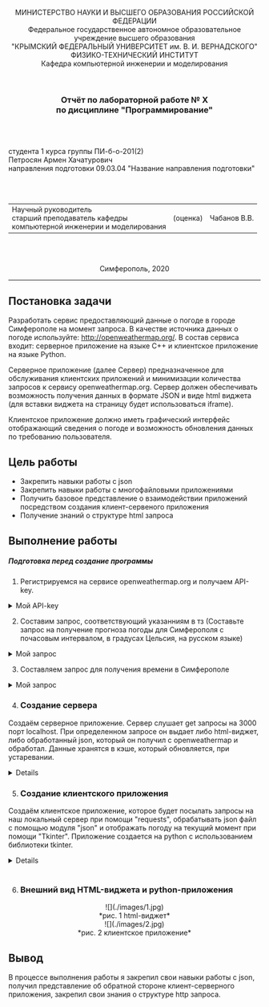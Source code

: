 
<p align="center">МИНИСТЕРСТВО НАУКИ  И ВЫСШЕГО ОБРАЗОВАНИЯ РОССИЙСКОЙ ФЕДЕРАЦИИ<br>
Федеральное государственное автономное образовательное учреждение высшего образования<br>
"КРЫМСКИЙ ФЕДЕРАЛЬНЫЙ УНИВЕРСИТЕТ им. В. И. ВЕРНАДСКОГО"<br>
ФИЗИКО-ТЕХНИЧЕСКИЙ ИНСТИТУТ<br>
Кафедра компьютерной инженерии и моделирования</p>
<br>
<h3 align="center">Отчёт по лабораторной работе № X<br> по дисциплине "Программирование"</h3>
<br><br>
<p>студента 1 курса группы ПИ-б-о-201(2)<br>
Петросян Армен Хачатурович<br>
направления подготовки 09.03.04 "Название направления подготовки"</p>
<br><br>
<table>
<tr><td>Научный руководитель<br> старший преподаватель кафедры<br> компьютерной инженерии и моделирования</td>
<td>(оценка)</td>
<td>Чабанов В.В.</td>
</tr>
</table>
<br><br>
<p align="center">Симферополь, 2020</p>
<hr>

## Постановка задачи

Разработать сервис предоставляющий данные о погоде в городе Симферополе на момент запроса. В качестве источника данных о погоде используйте: http://openweathermap.org/. В состав сервиса входит: серверное приложение на языке С++ и клиентское приложение на языке Python.

Серверное приложение (далее Сервер) предназначенное для обслуживания клиентских приложений и минимизации количества запросов к сервису openweathermap.org. Сервер должен обеспечивать возможность получения данных в формате JSON и виде html виджета (для вставки виджета на страницу будет использоваться iframe).

Клиентское приложение должно иметь графический интерфейс отображающий сведения о погоде и возможность обновления данных по требованию пользователя.

## Цель работы

- Закрепить навыки работы с json
- Закрепить навыки работы с многофайловыми приложениями
- Получить базовое представление о взаимодействии приложений посредством создания клиент-сервеного приложения
- Получение знаний о структуре html запроса

## Выполнение работы

##### Подготовка перед создание программы

1. Регистрируемся на сервисе openweathermap.org и получаем API-key.
<details>
  <summary>Мой API-key</summary>

  ```
  ff1484a9c853eaf0e82bdeee8b3cae19
  ```
</details>

2. Составим запрос, соответствующий указанниям в тз (Составьте запрос на получение прогноза погоды для Симферополя с почасовым интервалом, в градусах Цельсия, на русском языке)
<details>
  <summary>Мой запрос</summary>

  ```
  http://api.openweathermap.org/data/2.5/onecall?id=524901&appid=ff1484a9c853eaf0e82bdeee8b3cae19&lang=ru&units=metric&lat=44.95719&lon=34.11079&exclude=current,minutely,daily,alerts
  ```
</details>

3. Составляем запрос для получения времени в Симферополе
<details>
<summary>Мой запрос</summary>

  ```
http://worldtimeapi.org/api/timezone/Europe/Simferopol
  ```
</details>

4.  ### Создание сервера

Создаём серверное приложение. Сервер слушает get запросы на 3000 порт localhost. При определенном запросе он выдает либо html-виджет, либо обработанный json, который он получил с openweathermap и обработал. Данные хранятся в кэше, который обновляется, при устаревании.

<details>

```C++
#define _CRT_SECURE_NO_WARNINGS
#include <iostream>
#include <string>
#include <fstream>
#include <chrono>
#include <iomanip>
#include <json/json.hpp>
#include <cpp_httplib/httplib.h>

using json = nlohmann::json;
using namespace httplib;

std::string html_str;


void json_init(const Result& res, json& new_json)
{
    if (res)
    {
        if (res->status == 200)
            new_json = json::parse(res->body);
        else
            std::cout << "Status code: " << res->status << std::endl;
    }
    else
    {
        auto err = res.error();
        std::cout << "Error code: " << err << std::endl;
    }
}

std::string current_time_str()
{
    auto current_time = std::chrono::system_clock::now();

    std::time_t current_time_t = std::chrono::system_clock::to_time_t(current_time);
    std::string date_new;
    date_new = ctime(&current_time_t);

    std::string time_now;
    if (date_new[11] != '0')
        time_now += date_new[11];
    time_now += date_new[12];
    return time_now;
}

int current_time_int()
{
    auto current_time = std::chrono::system_clock::now();

    std::time_t current_time_t = std::chrono::system_clock::to_time_t(current_time);
    std::string date_new;
    date_new = ctime(&current_time_t);

    std::string time_now;
    if (date_new[11] != '0')
        time_now += date_new[11];
    time_now += date_new[12];

    return atoi(time_now.c_str());
}

void html_editing(std::string& html_str, const std::string& raw_arg, const std::string& arg)
{
    size_t position = html_str.find(raw_arg);
    while (position != std::string::npos)
    {
        html_str.replace(position, raw_arg.size(), arg);
        position = html_str.find(raw_arg, position + arg.size());
    }
}

void gen_response(const Request& req, Response& res) 
{
    html_editing(html_str, "{hourly[i].temp}", current_time_str());

    json tmp;
    std::fstream cache("cache.txt");

    if (!cache.is_open())
        std::cerr << "Error!\nFile not open\n";
    else
        cache >> tmp;

    std::string description_raw = tmp[current_time_int()]["description"].dump();
    
    std::string description;
    for (int i = 0; i < description_raw.size(); i++)
        if (description_raw[i] != char(34) && description_raw[i] != '\\')
            description += description_raw[i];

    html_editing(html_str, "{hourly[i].weather[0].description}", description);

    std::string icon_raw = tmp[current_time_int()]["icon"].dump();
    std::string icon;
    for (int i = 0; i < icon_raw.size(); i++)
        if (icon_raw[i] != char(34) && icon_raw[i] != '\\')
            icon += icon_raw[i];

    html_editing(html_str, "{hourly[i].weather[0].icon}", icon);
  
    cache.close();
    res.set_content(html_str, "text/html;charset=utf-8");
}

void gen_response_raw(const Request& req, Response& res) 
{
    std::fstream cache("cache.txt");
    std::string rawR;
    if (cache.is_open())
        getline(cache, rawR, '\0');
    else
    {
        std::cerr << "Error!\nFile not open\n";
        return;
    }
    std::string raw;
    for (int i = 0; i < rawR.length(); i++)
    {
        if (rawR[i] == '\\')
        {
            i++;
            continue;
        }
        raw += rawR[i];
    }

    res.set_content(raw, "text/plain;charset=utf-8");
}

int main() {
    Server svr;
    

    Client openweather_cli("http://api.openweathermap.org");
    auto openweather_res = openweather_cli.Get("/data/2.5/onecall?id=524901&appid=ff1484a9c853eaf0e82bdeee8b3cae19&lang=ru&units=metric&lat=44.95719&lon=34.11079&exclude=current,minutely,daily,alerts");

    json openweather_json;
    json_init(openweather_res, openweather_json);
 
    Client worldtime_cli("http://worldtimeapi.org");
    auto worldtime_res = worldtime_cli.Get("/api/timezone/Europe/Simferopol");
    
    json worldtime_json;
    json_init(worldtime_res, worldtime_json);
  
    json tmp = json::array();

    json* tmp_arr = new json[48];

    for (int i = 0; i < 48; i++)
    {
        tmp_arr[i]["time"] = i;
        tmp_arr[i]["temp"] = (int)openweather_json["hourly"][i]["temp"];
        std::string  description  = openweather_json["hourly"][i]["weather"][0]["description"].dump();
        std::string icon = openweather_json["hourly"][i]["weather"][0]["icon"].dump();
        tmp_arr[i]["icon"] = icon;
        tmp_arr[i]["description"] = description;
        tmp[i] = tmp_arr[i];
    }

    delete[] tmp_arr;
    
    std::string cache_str = tmp.dump();
    std::ofstream cache("cache.txt");

    if (!cache.is_open())
        std::cerr << "Error!\nFile not open\n";
    else
        cache << cache_str;
    cache.close();

    std::ifstream html_file("widget.html");

    if (html_file.is_open())
        getline(html_file, html_str, '\0');
    else    
        std::cerr << "Error!\nFile not open\n";

    html_file.close();


    svr.Get("/", gen_response);
    svr.Get("/raw", gen_response_raw);

    std::cout << "\nStart server... OK\n";
    svr.listen("localhost", 3000);
    return 0;
}
```
</details>

5.  ### Создание клиентского приложения
Создаём клиентское приложение, которое будет посылать запросы на наш локальный сервер при помощи "requests", обрабатывать json файл с помощью модуля "json" и отображать погоду на текущий момент при помощи "Tkinter". Приложение создается на python с использованием библиотеки tkinter. 

<details>


```python
from tkinter import *
import requests
import json
import datetime


def refresh(event=None):
    try:
        res = requests.get('http://localhost:3000/raw').content.decode("utf8")
        data = json.loads(res)

        current_time = datetime.datetime.now().hour
        description.config(text=str(data[current_time]["description"]))
        temp.config(text=str((data[current_time]["temp"])) + "°C")
    except requests.exceptions.ConnectionError:
        pass


root = Tk()
root.title("Погода")
root.pack_propagate(0)
root.bind("<Button-1>", refresh)
root.geometry("200x250")


top_frame = Frame(root, bg="#ffb84d", width=100, height=30)
top_frame.pack(side=TOP, fill=X)

middle_frame = Frame(root, bg="#ffffff",  width=100, height=30*3)
middle_frame.pack(expand=True, fill=BOTH)

bottom_frame = Frame(root, bg="#ffb84d", width=100, height=30)
bottom_frame.pack(side=BOTTOM, fill=X)


city = Label(top_frame, font=("Arial Bold", 12), text="Симферополь", bg="#ffb84d")
description = Label(top_frame, font=("Arial", 12), bg="#ffb84d")
temp = Label(middle_frame, font=("Arial Bold", 48), bg="#ffffff")

city.pack(pady=0)
description.pack(pady=0)
temp.pack(expand=True)

refresh()
root.mainloop()

```
</details>
<br>



6. ### Внешний вид HTML-виджета и python-приложения
 
 
<center>![](./images/1.jpg)</center>
<center>*рис. 1 html-виджет*</center>

<center>![](./images/2.jpg)</center>
<center>*рис. 2 клиентское приложение*</center>

## Вывод

В процессе выполнения работы я закрепил свои навыки работы с json, получил представление об обратной стороне клиент-серверного приложения, закрепил свои знания о структуре http запроса.